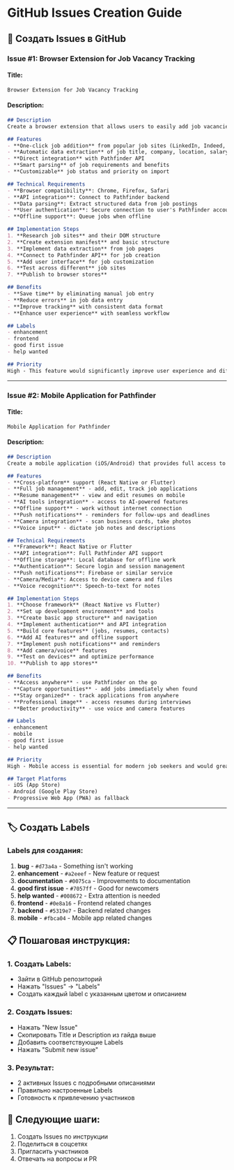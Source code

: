 # GitHub Issues Creation Guide

## 🎯 Создать Issues в GitHub

### **Issue #1: Browser Extension for Job Vacancy Tracking**

#### **Title:**
```
Browser Extension for Job Vacancy Tracking
```

#### **Description:**
```markdown
## Description
Create a browser extension that allows users to easily add job vacancies from job sites directly to their Pathfinder tracking system.

## Features
- **One-click job addition** from popular job sites (LinkedIn, Indeed, Glassdoor, etc.)
- **Automatic data extraction** of job title, company, location, salary, description
- **Direct integration** with Pathfinder API
- **Smart parsing** of job requirements and benefits
- **Customizable** job status and priority on import

## Technical Requirements
- **Browser compatibility**: Chrome, Firefox, Safari
- **API integration**: Connect to Pathfinder backend
- **Data parsing**: Extract structured data from job postings
- **User authentication**: Secure connection to user's Pathfinder account
- **Offline support**: Queue jobs when offline

## Implementation Steps
1. **Research job sites** and their DOM structure
2. **Create extension manifest** and basic structure
3. **Implement data extraction** from job pages
4. **Connect to Pathfinder API** for job creation
5. **Add user interface** for job customization
6. **Test across different** job sites
7. **Publish to browser stores**

## Benefits
- **Save time** by eliminating manual job entry
- **Reduce errors** in job data entry
- **Improve tracking** with consistent data format
- **Enhance user experience** with seamless workflow

## Labels
- enhancement
- frontend
- good first issue
- help wanted

## Priority
High - This feature would significantly improve user experience and differentiate Pathfinder from competitors.
```

---

### **Issue #2: Mobile Application for Pathfinder**

#### **Title:**
```
Mobile Application for Pathfinder
```

#### **Description:**
```markdown
## Description
Create a mobile application (iOS/Android) that provides full access to Pathfinder job tracking features on mobile devices.

## Features
- **Cross-platform** support (React Native or Flutter)
- **Full job management** - add, edit, track job applications
- **Resume management** - view and edit resumes on mobile
- **AI tools integration** - access to AI-powered features
- **Offline support** - work without internet connection
- **Push notifications** - reminders for follow-ups and deadlines
- **Camera integration** - scan business cards, take photos
- **Voice input** - dictate job notes and descriptions

## Technical Requirements
- **Framework**: React Native or Flutter
- **API integration**: Full Pathfinder API support
- **Offline storage**: Local database for offline work
- **Authentication**: Secure login and session management
- **Push notifications**: Firebase or similar service
- **Camera/Media**: Access to device camera and files
- **Voice recognition**: Speech-to-text for notes

## Implementation Steps
1. **Choose framework** (React Native vs Flutter)
2. **Set up development environment** and tools
3. **Create basic app structure** and navigation
4. **Implement authentication** and API integration
5. **Build core features** (jobs, resumes, contacts)
6. **Add AI features** and offline support
7. **Implement push notifications** and reminders
8. **Add camera/voice** features
9. **Test on devices** and optimize performance
10. **Publish to app stores**

## Benefits
- **Access anywhere** - use Pathfinder on the go
- **Capture opportunities** - add jobs immediately when found
- **Stay organized** - track applications from anywhere
- **Professional image** - access resumes during interviews
- **Better productivity** - use voice and camera features

## Labels
- enhancement
- mobile
- good first issue
- help wanted

## Priority
High - Mobile access is essential for modern job seekers and would greatly expand Pathfinder's user base.

## Target Platforms
- iOS (App Store)
- Android (Google Play Store)
- Progressive Web App (PWA) as fallback
```

---

## 🏷️ Создать Labels

### **Labels для создания:**
1. **bug** - `#d73a4a` - Something isn't working
2. **enhancement** - `#a2eeef` - New feature or request
3. **documentation** - `#0075ca` - Improvements to documentation
4. **good first issue** - `#7057ff` - Good for newcomers
5. **help wanted** - `#008672` - Extra attention is needed
6. **frontend** - `#0e8a16` - Frontend related changes
7. **backend** - `#5319e7` - Backend related changes
8. **mobile** - `#fbca04` - Mobile app related changes

## 📋 Пошаговая инструкция:

### **1. Создать Labels:**
- Зайти в GitHub репозиторий
- Нажать "Issues" → "Labels"
- Создать каждый label с указанным цветом и описанием

### **2. Создать Issues:**
- Нажать "New Issue"
- Скопировать Title и Description из гайда выше
- Добавить соответствующие Labels
- Нажать "Submit new issue"

### **3. Результат:**
- 2 активных Issues с подробными описаниями
- Правильно настроенные Labels
- Готовность к привлечению участников

## 🚀 Следующие шаги:
1. Создать Issues по инструкции
2. Поделиться в соцсетях
3. Пригласить участников
4. Отвечать на вопросы и PR 